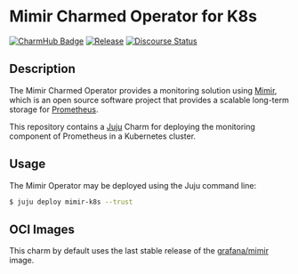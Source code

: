 # Mimir Charmed Operator for K8s

[![CharmHub Badge](https://charmhub.io/mimir-k8s/badge.svg)](https://charmhub.io/mimir-k8s)
[![Release](https://github.com/canonical/mimir-k8s-operator/actions/workflows/release.yaml/badge.svg)](https://github.com/canonical/mimir-k8s-operator/actions/workflows/release.yaml)
[![Discourse Status](https://img.shields.io/discourse/status?server=https%3A%2F%2Fdiscourse.charmhub.io&style=flat&label=CharmHub%20Discourse)](https://discourse.charmhub.io)

## Description

The Mimir Charmed Operator provides a monitoring solution using [Mimir](https://github.com/grafana/mimir), which is an open source software project that provides a scalable long-term storage for [Prometheus](https://prometheus.io).

This repository contains a [Juju](https://juju.is/) Charm for deploying the monitoring component of Prometheus in a Kubernetes cluster.


## Usage

The Mimir Operator may be deployed using the Juju command line:

```sh
$ juju deploy mimir-k8s --trust
```

## OCI Images

This charm by default uses the last stable release of the [grafana/mimir](https://hub.docker.com/r/grafana/mimir/) image.
